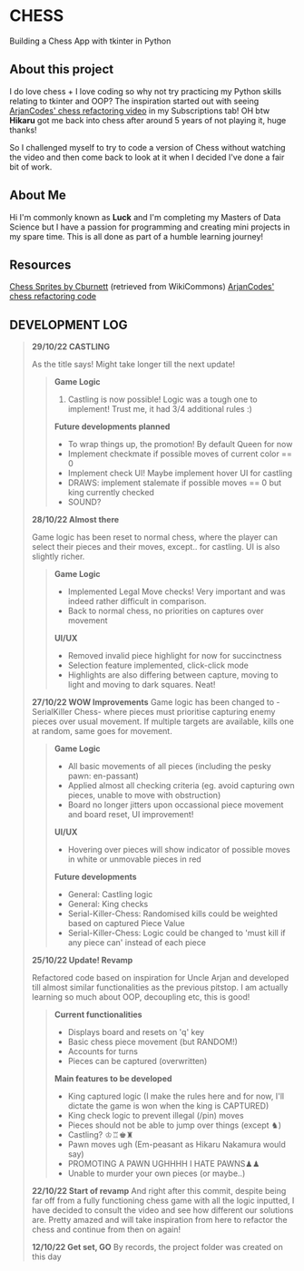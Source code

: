# CHESS

Building a Chess App with tkinter in Python

## About this project

I do love chess + I love coding so why not try practicing my Python skills relating to tkinter and OOP? The inspiration started out with seeing [ArjanCodes' chess refactoring video](https://youtu.be/n0i4SqjQdis) in my Subscriptions tab! OH btw **Hikaru** got me back into chess after around 5 years of not playing it, huge thanks!

So I challenged myself to try to code a version of Chess without watching the video and then come back to look at it when I decided I've done a fair bit of work.

## About Me

Hi I'm commonly known as **Luck** and I'm completing my Masters of Data Science but I have a passion for programming and creating mini projects in my spare time.
This is all done as part of a humble learning journey!

## Resources

[Chess Sprites by Cburnett](https://en.wikipedia.org/wiki/User:Cburnett/GFDL_images/Chess) (retrieved from WikiCommons)
[ArjanCodes' chess refactoring code](https://github.com/ArjanCodes/2022-chessroast)

## DEVELOPMENT LOG

> **29/10/22 CASTLING**
>
>As the title says! Might take longer till the next update!
>
>>**Game Logic**
>>
>>1. Castling is now possible! Logic was a tough one to implement! Trust me, it had 3/4 additional rules :)
>>
>>**Future developments planned**
>>
>> - To wrap things up, the promotion! By default Queen for now
>> - Implement checkmate if possible moves of current color == 0
>> - Implement check UI! Maybe implement hover UI for castling
>> - DRAWS: implement stalemate if possible moves == 0 but king currently checked
>> - SOUND?
>
> **28/10/22 Almost there**
>
> Game logic has been reset to normal chess, where the player can select their pieces and their moves, except.. for castling. UI is also slightly richer.
>
>>**Game Logic**
>>
>> - Implemented Legal Move checks! Very important and was indeed rather difficult in comparison.
>> - Back to normal chess, no priorities on captures over movement
>>
>> **UI/UX**
>>
>> - Removed invalid piece highlight for now for succinctness
>> - Selection feature implemented, click-click mode
>> - Highlights are also differing between capture, moving to light and moving to dark squares. Neat!
>
> **27/10/22 WOW Improvements**
> Game logic has been changed to -SerialKiller Chess- where pieces must prioritise capturing enemy pieces over usual movement. If multiple targets are available, kills one at random, same goes for movement.
>> **Game Logic**
>>
>> - All basic movements of all pieces (including the pesky pawn: en-passant)
>> - Applied almost all checking criteria (eg. avoid capturing own pieces, unable to move with obstruction)
>> - Board no longer jitters upon occassional piece movement and board reset, UI improvement!
>>
>> **UI/UX**
>>
>> - Hovering over pieces will show indicator of possible moves in white or unmovable pieces in red
>>
>> **Future developments**
>>
>> - General: Castling logic
>> - General: King checks
>> - Serial-Killer-Chess: Randomised kills could be weighted based on captured Piece Value
>> - Serial-Killer-Chess: Logic could be changed to 'must kill if any piece can' instead of each piece
>>
> **25/10/22 Update! Revamp**
>
>Refactored code based on inspiration for Uncle Arjan and developed till almost similar functionalities as the previous pitstop. I am actually learning so much about OOP, decoupling etc, this is good!
>
>> **Current functionalities**
>>
>> - Displays board and resets on 'q' key
>> - Basic chess piece movement (but RANDOM!)
>> - Accounts for turns
>> - Pieces can be captured (overwritten)
>>
>> **Main features to be developed**
>>
>> - King captured logic (I make the rules here and for now, I'll dictate the game is won when the king is CAPTURED)
>> - King check logic to prevent illegal (/pin) moves
>> - Pieces should not be able to jump over things (except ♞)
>> - Castling? ♔♖♚♜
>> - Pawn moves ugh (Em-peasant as Hikaru Nakamura would say)
>> - PROMOTING A PAWN UGHHHH I HATE PAWNS♟♟
>> - Unable to murder your own pieces (or maybe..)
>
> **22/10/22 Start of revamp**
> And right after this commit, despite being far off from a fully functioning chess game with all the logic inputted, I have decided to consult the video and see how different our solutions are. Pretty amazed and will take inspiration from here to refactor the chess and continue from then on again!
>
> **12/10/22 Get set, GO**
> By records, the project folder was created on this day